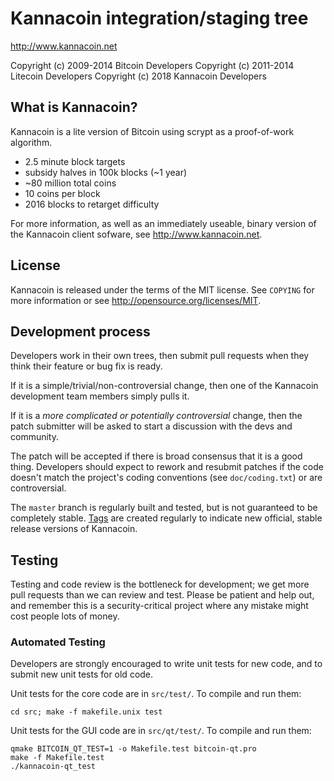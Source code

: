 Kannacoin integration/staging tree
================================

http://www.kannacoin.net

Copyright (c) 2009-2014 Bitcoin Developers
Copyright (c) 2011-2014 Litecoin Developers
Copyright (c) 2018 Kannacoin Developers

What is Kannacoin?
----------------

Kannacoin is a lite version of Bitcoin using scrypt as a proof-of-work algorithm.
 - 2.5 minute block targets
 - subsidy halves in 100k blocks (~1 year)
 - ~80 million total coins
 - 10 coins per block
 - 2016 blocks to retarget difficulty

For more information, as well as an immediately useable, binary version of
the Kannacoin client sofware, see http://www.kannacoin.net.

License
-------

Kannacoin is released under the terms of the MIT license. See `COPYING` for more
information or see http://opensource.org/licenses/MIT.

Development process
-------------------

Developers work in their own trees, then submit pull requests when they think
their feature or bug fix is ready.

If it is a simple/trivial/non-controversial change, then one of the Kannacoin
development team members simply pulls it.

If it is a *more complicated or potentially controversial* change, then the patch
submitter will be asked to start a discussion with the devs and community.

The patch will be accepted if there is broad consensus that it is a good thing.
Developers should expect to rework and resubmit patches if the code doesn't
match the project's coding conventions (see `doc/coding.txt`) or are
controversial.

The `master` branch is regularly built and tested, but is not guaranteed to be
completely stable. [Tags](https://github.com/kannacoin-project/kannacoin/tags) are created
regularly to indicate new official, stable release versions of Kannacoin.

Testing
-------

Testing and code review is the bottleneck for development; we get more pull
requests than we can review and test. Please be patient and help out, and
remember this is a security-critical project where any mistake might cost people
lots of money.

### Automated Testing

Developers are strongly encouraged to write unit tests for new code, and to
submit new unit tests for old code.

Unit tests for the core code are in `src/test/`. To compile and run them:

    cd src; make -f makefile.unix test

Unit tests for the GUI code are in `src/qt/test/`. To compile and run them:

    qmake BITCOIN_QT_TEST=1 -o Makefile.test bitcoin-qt.pro
    make -f Makefile.test
    ./kannacoin-qt_test

